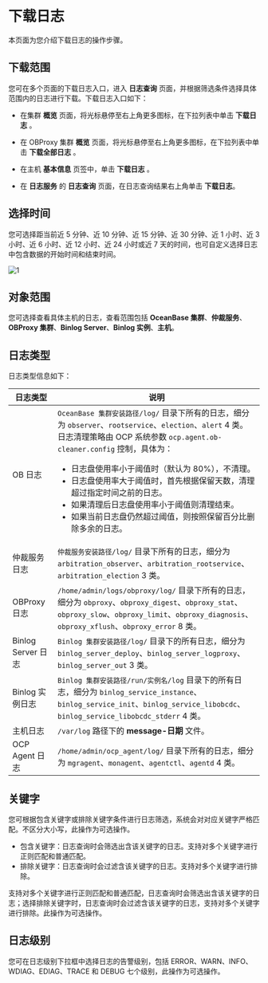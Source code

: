 # 下载日志

本页面为您介绍下载日志的操作步骤。

## 下载范围

您可在多个页面的下载日志入口，进入 **日志查询** 页面，并根据筛选条件选择具体范围内的日志进行下载。下载日志入口如下：

* 在集群 **概览** 页面，将光标悬停至右上角更多图标，在下拉列表中单击 **下载日志** 。

* 在 OBProxy 集群 **概览** 页面，将光标悬停至右上角更多图标，在下拉列表中单击 **下载全部日志** 。

* 在主机 **基本信息** 页签中，单击 **下载日志** 。

* 在 **日志服务** 的 **日志查询** 页面，在日志查询结果右上角单击 **下载日志**。

## 选择时间

您可选择距当前近 5 分钟、近 10 分钟、近 15 分钟、近 30 分钟、近 1 小时、近 3 小时、近 6 小时、近 12 小时、近 24 小时或近 7 天的时间，也可自定义选择日志中包含数据的开始时间和结束时间。

![1](https://help-static-aliyun-doc.aliyuncs.com/assets/img/zh-CN/9758960261/p271674.png)

## 对象范围

您可选择查看具体主机的日志，查看范围包括 **OceanBase 集群**、**仲裁服务**、**OBProxy 集群**、**Binlog Server**、**Binlog 实例**、**主机**。

## 日志类型

日志类型信息如下：

|     日志类型       |  说明  |
|--------------------|--------|
| OB 日志            | `OceanBase 集群安装路径/log/` 目录下所有的日志，细分为 `observer`、`rootservice`、`election`、`alert` 4 类。</br>日志清理策略由 OCP 系统参数 `ocp.agent.ob-cleaner.config` 控制，具体为：<ul><li> 日志盘使用率小于阈值时（默认为 80%），不清理。   </li><li> 日志盘使用率大于阈值时，首先根据保留天数，清理超过指定时间之前的日志。 </li><li> 如果清理后日志盘使用率小于阈值则清理结束。   </li><li> 如果当前日志盘仍然超过阈值，则按照保留百分比删除多余的日志。  </li></ul>    |
| 仲裁服务日志       | `仲裁服务安装路径/log/` 目录下所有的日志，细分为 `arbitration_observer`、`arbitration_rootservice`、`arbitration_election` 3 类。 |
| OBProxy 日志       | `/home/admin/logs/obproxy/log/` 目录下所有的日志，细分为 `obproxy`、`obproxy_digest`、`obproxy_stat`、`obproxy_slow`、`obproxy_limit`、`obproxy_diagnosis`、`obproxy_xflush`、`obproxy_error` 8 类。  |
| Binlog Server 日志 | `Binlog 集群安装路径/log/` 目录下的所有日志，细分为 `binlog_server_deploy`、`binlog_server_logproxy`、`binlog_server_out` 3 类。  |
| Binlog 实例日志    | `Binlog 集群安装路径/run/实例名/log` 目录下的所有日志，细分为 `binlog_service_instance`、`binlog_service_init`、`binlog_service_libobcdc`、`binlog_service_libobcdc_stderr` 4 类。 |
| 主机日志           | `/var/log` 路径下的 **message-日期** 文件。  |
| OCP Agent 日志     | `/home/admin/ocp_agent/log/` 目录下所有的日志，细分为 `mgragent`、`monagent`、`agentctl`、`agentd` 4 类。|

## 关键字

您可根据包含关键字或排除关键字条件进行日志筛选，系统会对对应关键字严格匹配。不区分大小写，此操作为可选操作。

* 包含关键字：日志查询时会筛选出含该关键字的日志。支持对多个关键字进行正则匹配和普通匹配。
* 排除关键字：日志查询时会过滤含该关键字的日志。支持对多个关键字进行排除。

支持对多个关键字进行正则匹配和普通匹配，日志查询时会筛选出含该关键字的日志；选择排除关键字时，日志查询时会过滤含该关键字的日志，支持对多个关键字进行排除。此操作为可选操作。

## 日志级别

您可在日志级别下拉框中选择日志的告警级别，包括 ERROR、WARN、INFO、WDIAG、EDIAG、TRACE 和 DEBUG 七个级别，此操作为可选操作。
